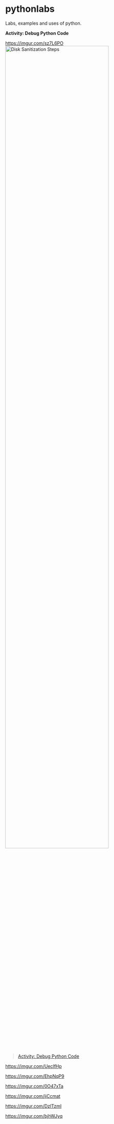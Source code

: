 # pythonlabs
Labs, examples and uses of python. 

**Activity: Debug Python Code**


https://imgur.com/sz7L6PO
<img src="https://i.imgur.com/Gkh6SRp.png" height="80%" width="80%" alt="Disk Sanitization Steps"/>

<blockquote class="imgur-embed-pub" lang="en" data-id="a/zczNdcM"  ><a href="//imgur.com/a/zczNdcM">Activity: Debug Python Code</a></blockquote><script async src="//s.imgur.com/min/embed.js" charset="utf-8"></script>

https://imgur.com/UeclfHp

https://imgur.com/EhpNqP9

https://imgur.com/0O47xTa

https://imgur.com/ijCcmat

https://imgur.com/DzlTzmI

https://imgur.com/bjhWJyq
